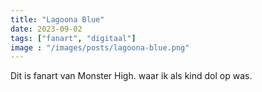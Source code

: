 ```yaml
---
title: "Lagoona Blue"
date: 2023-09-02
tags: ["fanart", "digitaal"]
image : "/images/posts/lagoona-blue.png"
---
```


Dit is fanart van Monster High. waar ik als kind dol op was.
